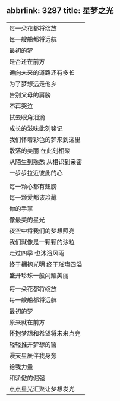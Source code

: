abbrlink: 3287
title: 星梦之光
---
|      |
|--|
|每一朵花都将绽放|
|每一艘船都将远航|
|最初的梦|
|是否还在前方|
|通向未来的道路还有多长|
|为了梦想远走他乡|
|告别父母的肩膀|
|不再哭泣|
|拭去眼角泪滴|
|成长的滋味此刻铭记|
|我们怀着彩色的梦来到这里|
|散落的美丽 在此刻相聚|
|从陌生到熟悉 从相识到亲密|
|一步步拉近彼此的心|
|      |
|每一颗心都有翅膀|
|每一颗爱都该珍藏|
|你的手掌|
|像最美的星光|
|夜空中将我们的梦想照亮|
|我们就像是一颗颗的沙粒|
|走过四季 也沐浴风雨|
|终于拥抱光明 终于璀璨四溢|
|盛开珍珠一般闪耀美丽|
|      |
|每一朵花都将绽放|
|每一艘船都将远航|
|最初的梦|
|原来就在前方|
|怀抱梦想和希望将未来点亮|
|轻轻推开梦想的窗|
|漫天星辰伴我身旁|
|给我力量|
|和骄傲的倔强|
|点点星光汇聚让梦想发光|
